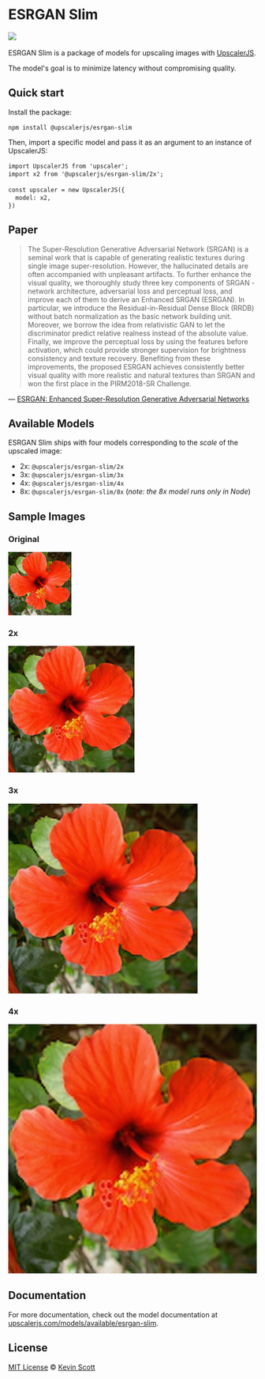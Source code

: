 # ESRGAN Slim

[![](https://data.jsdelivr.com/v1/package/npm/@upscalerjs/esrgan-slim/badge)](https://www.jsdelivr.com/package/npm/@upscalerjs/esrgan-slim)

ESRGAN Slim is a package of models for upscaling images with [UpscalerJS](https://upscalerjs.com).

The model's goal is to minimize latency without compromising quality.

## Quick start

Install the package:

```
npm install @upscalerjs/esrgan-slim
```

Then, import a specific model and pass it as an argument to an instance of UpscalerJS:

```
import UpscalerJS from 'upscaler';
import x2 from '@upscalerjs/esrgan-slim/2x';

const upscaler = new UpscalerJS({
  model: x2,
})
```

## Paper

> The Super-Resolution Generative Adversarial Network (SRGAN) is a seminal work that is capable of generating realistic textures during single image super-resolution. However, the hallucinated details are often accompanied with unpleasant artifacts. To further enhance the visual quality, we thoroughly study three key components of SRGAN - network architecture, adversarial loss and perceptual loss, and improve each of them to derive an Enhanced SRGAN (ESRGAN). In particular, we introduce the Residual-in-Residual Dense Block (RRDB) without batch normalization as the basic network building unit. Moreover, we borrow the idea from relativistic GAN to let the discriminator predict relative realness instead of the absolute value. Finally, we improve the perceptual loss by using the features before activation, which could provide stronger supervision for brightness consistency and texture recovery. Benefiting from these improvements, the proposed ESRGAN achieves consistently better visual quality with more realistic and natural textures than SRGAN and won the first place in the PIRM2018-SR Challenge.

&mdash; [ESRGAN: Enhanced Super-Resolution Generative Adversarial Networks](https://arxiv.org/abs/1809.00219)

## Available Models

ESRGAN Slim ships with four models corresponding to the _scale_ of the upscaled image:

- 2x: `@upscalerjs/esrgan-slim/2x`
- 3x: `@upscalerjs/esrgan-slim/3x`
- 4x: `@upscalerjs/esrgan-slim/4x`
- 8x: `@upscalerjs/esrgan-slim/8x` (_note: the 8x model runs only in Node_)

## Sample Images

### Original
![Original image](https://github.com/thekevinscott/UpscalerJS/blob/main/assets/flower.png?raw=true)

### 2x
![2x upscaled image](https://github.com/thekevinscott/UpscalerJS/blob/main/models/esrgan-slim/assets/samples/2x/flower.png?raw=true)

### 3x
![3x upscaled image](https://github.com/thekevinscott/UpscalerJS/blob/main/models/esrgan-slim/assets/samples/3x/flower.png?raw=true)

### 4x
![4x upscaled image](https://github.com/thekevinscott/UpscalerJS/blob/main/models/esrgan-slim/assets/samples/4x/flower.png?raw=true)

## Documentation

For more documentation, check out the model documentation at [upscalerjs.com/models/available/esrgan-slim](https://upscalerjs.com/models/available/esrgan-slim).

## License

[MIT License](https://oss.ninja/mit/developit/) © [Kevin Scott](https://thekevinscott.com)
